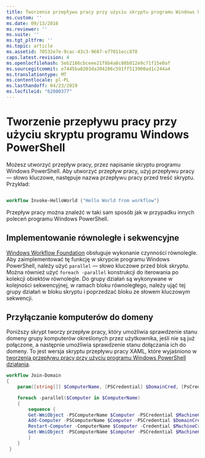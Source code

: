 ```yaml
---
title: Tworzenie przepływu pracy przy użyciu skryptu programu Windows PowerShell | Dokumentacja firmy Microsoft
ms.custom: ''
ms.date: 09/13/2016
ms.reviewer: ''
ms.suite: ''
ms.tgt_pltfrm: ''
ms.topic: article
ms.assetid: 70532e7e-9cac-43c3-9687-e77011ecc878
caps.latest.revision: 4
ms.openlocfilehash: 5eb2186cbceee21f8b4a8c88b812e9c71f15e0af
ms.sourcegitcommit: e7445ba8203da304286c591ff513900ad1c244a4
ms.translationtype: MT
ms.contentlocale: pl-PL
ms.lasthandoff: 04/23/2019
ms.locfileid: "62080377"
---
```

# <a name="creating-a-workflow-by-using-a-windows-powershell-script"></a>Tworzenie przepływu pracy przy użyciu skryptu programu Windows PowerShell

Możesz utworzyć przepływ pracy, przez napisanie skryptu programu Windows PowerShell. Aby utworzyć przepływ pracy, użyj przepływu pracy — słowo kluczowe, następuje nazwa przepływu pracy przed treść skryptu. Przykład:

```powershell

workflow Invoke-HelloWorld {"Hello World from workflow"}
```

Przepływ pracy można znaleźć w taki sam sposób jak w przypadku innych poleceń programu Windows PowerShell.

## <a name="implementing-parallel-and-sequence"></a>Implementowanie równoległe i sekwencyjne

[Windows Workflow Foundation](https://msdn.microsoft.com/en-us/library/ms735967.aspx) obsługuje wykonanie czynności równolegle. Aby zaimplementować tę funkcję w skrypcie programu Windows PowerShell, należy użyć `parallel` — słowo kluczowe przed blok skryptu. Można również użyć `foreach -parallel` konstrukcji do iterowania po kolekcji obiektów równolegle. Do grupy działań są wykonywane w kolejności sekwencyjnej, w ramach bloku równoległego, należy ująć tej grupy działań w bloku skryptu i poprzedzać bloku ze słowem kluczowym sekwencji.

## <a name="joining-computers-to-a-domain"></a>Przyłączanie komputerów do domeny

Poniższy skrypt tworzy przepływ pracy, który umożliwia sprawdzenie stanu domeny grupy komputerów określonych przez użytkownika, jeśli nie są już połączone, a następnie umożliwia sprawdzenie stanu dołączania ich do domeny. To jest wersja skryptu przepływu pracy XAML, które wyjaśniono w [tworzenia przepływu pracy przy użyciu programu Windows PowerShell działania](./creating-a-workflow-with-windows-powershell-activities.md).

```powershell
workflow Join-Domain
{
    param([string[]] $ComputerName, [PSCredential] $DomainCred, [PsCredential] $MachineCred)

    foreach -parallel($Computer in $ComputerName)
    {
        sequence {
        Get-WmiObject -PSComputerName $Computer -PSCredential $MachineCred
        Add-Computer -PSComputerName $Computer -PSCredential $DomainCred
        Restart-Computer -ComputerName $Computer -Credential $MachineCred -For PowerShell -Force -Wait -PSComputerName ""
        Get-WmiObject -PSComputerName $Computer -PSCredential $MachineCred
        }
    }
 }

```